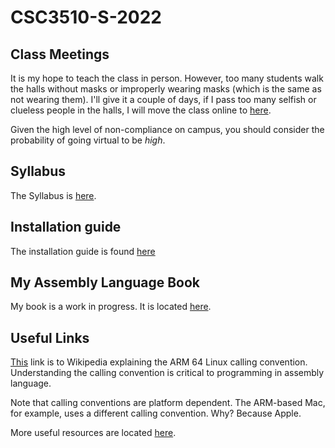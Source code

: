 # CSC3510-S-2022

## Class Meetings

It is my hope to teach the class in person. However, too many students walk the halls without masks or improperly wearing masks (which is the same as not wearing them). I'll give it a couple of days, if I pass too many selfish or clueless people in the halls, I will move the class online to [here](https://carthage-edu.zoom.us/j/96177856652?pwd=czdqUEk5UmVyMjRCbkd2L2hUcGV4dz09).

Given the high level of non-compliance on campus, you should consider the probability of going virtual to be *high*.

## Syllabus

The Syllabus is [here](./Syllabus/syllabus.pdf).

## Installation guide

The installation guide is found [here](./install.md)

## My Assembly Language Book

My book is a work in progress. It is located [here](https://github.com/CCCSBuffet/pk_do_not_be_afraid).

## Useful Links

[This](https://en.wikipedia.org/wiki/Calling_convention#ARM_(A64)) link is to Wikipedia explaining the ARM 64 Linux calling convention. Understanding the calling convention is critical to programming in assembly language.

Note that calling conventions are platform dependent. The ARM-based Mac, for example, uses a different calling convention. Why? Because Apple.

More useful resources are located [here](./reference).
